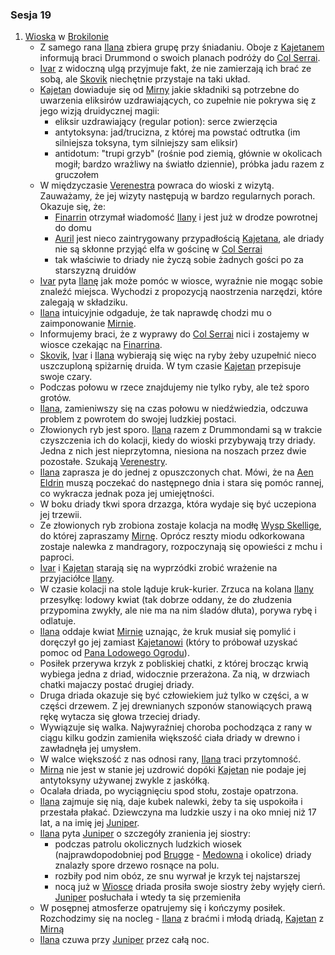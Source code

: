 ### Sesja 19
1. [Wioska](#l_wioska) w [Brokilonie](#l_brokilon)
    * Z samego rana [Ilana](#g_ilana) zbiera grupę przy śniadaniu. Oboje z [Kajetanem](#g_kajetan) informują braci Drummond o swoich planach podróży do [Col Serrai](#l_col_serrai). 
    * [Ivar](#p_ivar) z widoczną ulgą przyjmuje fakt, że nie zamierzają ich brać ze sobą, ale [Skovik](#p_skovik) niechętnie przystaje na taki układ.
    * [Kajetan](#g_kajetan) dowiaduje się od [Mirny](#p_mirna) jakie składniki są potrzebne do uwarzenia eliksirów uzdrawiających, co zupełnie nie pokrywa się z jego wizją druidycznej magii:
        * eliksir uzdrawiający (regular potion): serce zwierzęcia
        * antytoksyna: jad/trucizna, z której ma powstać odtrutka (im silniejsza toksyna, tym silniejszy sam eliksir)
        * antidotum: "trupi grzyb" (rośnie pod ziemią, głównie w okolicach mogił; bardzo wrażliwy na światło dziennie), próbka jadu razem z gruczołem
    * W międzyczasie [Verenestra](#p_verenestra) powraca do wioski z wizytą. Zauważamy, że jej wizyty następują w bardzo regularnych porach. Okazuje się, że:
        * [Finarrin](#p_druid_finarrin) otrzymał wiadomość [Ilany](#g_ilana) i jest już w drodze powrotnej do domu 
        * [Auril](#p_auril) jest nieco zaintrygowany przypadłością [Kajetana](#g_kajetan), ale driady nie są skłonne przyjąć elfa w gościnę w [Col Serrai](#l_col_serrai)
        * tak właściwie to driady nie życzą sobie żadnych gości po za starszyzną druidów
    * [Ivar](#p_ivar) pyta [Ilanę](#g_ilana) jak może pomóc w wiosce, wyraźnie nie mogąc sobie znaleźć miejsca. Wychodzi z propozycją naostrzenia narzędzi, które zalegają w składziku. 
    * [Ilana](#g_ilana) intuicyjnie odgaduje, że tak naprawdę chodzi mu o zaimponowanie [Mirnie](#p_mirna).
    * Informujemy braci, że z wyprawy do [Col Serrai](#l_col_serrai) nici i zostajemy w wiosce czekając na [Finarrina](#p_druid_finarrin). 
    * [Skovik](#p_skovik), [Ivar](#p_ivar) i [Ilana](#g_ilana) wybierają się więc na ryby żeby uzupełnić nieco uszczuploną spiżarnię druida. W tym czasie [Kajetan](#g_kajetan) przepisuje swoje czary.
    * Podczas połowu w rzece znajdujemy nie tylko ryby, ale też sporo grotów.
    * [Ilana](#g_ilana), zamieniwszy się na czas połowu w niedźwiedzia, odczuwa problem z powrotem do swojej ludzkiej postaci.
    * Złowionych ryb jest sporo. [Ilana](#g_ilana) razem z Drummondami są w trakcie czyszczenia ich do kolacji, kiedy do wioski przybywają trzy driady. Jedna z nich jest nieprzytomna, niesiona na noszach przez dwie pozostałe. Szukają [Verenestry](#p_verenestra). 
    * [Ilana](#g_ilana) zaprasza je do jednej z opuszczonych chat. Mówi, że na [Aen Eldrin](#r_aen_eldrin) muszą poczekać do następnego dnia i stara się pomóc rannej, co wykracza jednak poza jej umiejętności. 
    * W boku driady tkwi spora drzazga, która wydaje się być uczepiona jej trzewii.
    * Ze złowionych ryb zrobiona zostaje kolacja na modłę [Wysp Skellige](#l_wyspy_skellige), do której zapraszamy [Mirnę](#p_mirna). Oprócz reszty miodu odkorkowana zostaje nalewka z mandragory, rozpoczynają się opowieści z mchu i paproci. 
    * [Ivar](#p_ivar) i [Kajetan](#g_kajetan) starają się na wyprzódki zrobić wrażenie na przyjaciółce [Ilany](#g_ilana).
    * W czasie kolacji na stole ląduje kruk-kurier. Zrzuca na kolana [Ilany](#g_ilana) przesyłkę: lodowy kwiat (tak dobrze oddany, że do złudzenia przypomina zwykły, ale nie ma na nim śladów dłuta), porywa rybę i odlatuje. 
    * [Ilana](#g_ilana) oddaje kwiat [Mirnie](#p_mirna) uznając, że kruk musiał się pomylić i doręczył go jej zamiast [Kajetanowi](#g_kajetan) (który to próbował uzyskać pomoc od [Pana Lodowego Ogrodu](#p_auril)).
    * Posiłek przerywa krzyk z pobliskiej chatki, z której brocząc krwią wybiega jedna z driad, widocznie przerażona. Za nią, w drzwiach chatki majaczy postać drugiej driady.
    * Druga driada okazuje się być człowiekiem już tylko w części, a w części drzewem. Z jej drewnianych szponów stanowiących prawą rękę wytacza się głowa trzeciej driady.
    * Wywiązuje się walka. Najwyraźniej choroba pochodząca z rany w ciągu kilku godzin zamieniła większość ciała driady w drewno i zawładnęła jej umysłem.
    * W walce większość z nas odnosi rany, [Ilana](#g_ilana) traci przytomność. 
    * [Mirna](#p_mirna) nie jest w stanie jej uzdrowić dopóki [Kajetan](#g_kajetan) nie podaje jej antytoksyny używanej zwykle z jaskółką.
    * Ocalała driada, po wyciągnięciu spod stołu, zostaje opatrzona. 
    * [Ilana](#g_ilana) zajmuje się nią, daje kubek nalewki, żeby ta się uspokoiła i przestała płakać. Dziewczyna ma ludzkie uszy i na oko mniej niż 17 lat, a na imię jej [Juniper](#p_juniper).
    * [Ilana](#g_ilana) pyta [Juniper](#p_juniper) o szczegóły zranienia jej siostry: 
        * podczas patrolu okolicznych ludzkich wiosek (najprawdopodobniej pod [Brugge](#l_brugge) - [Medowna](#l_medowna) i okolice) driady znalazły spore drzewo rosnące na polu. 
        * rozbiły pod nim obóz, ze snu wyrwał je krzyk tej najstarszej
        * nocą już w [Wiosce](#l_wioska) driada prosiła swoje siostry żeby wyjęły cierń. [Juniper](#p_juniper) posłuchała i wtedy ta się przemieniła
    * W posępnej atmosferze opatrujemy się i kończymy posiłek. Rozchodzimy się na nocleg - [Ilana](#g_ilana) z braćmi i młodą driadą, [Kajetan](#g_kajetan) z [Mirną](#p_mirna)
    * [Ilana](#g_ilana) czuwa przy [Juniper](#p_juniper) przez całą noc. 
    